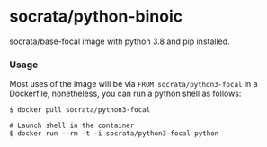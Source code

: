 socrata/python-binoic
=====================

socrata/base-focal image with python 3.8 and pip installed.

### Usage

Most uses of the image will be via `FROM socrata/python3-focal` in a Dockerfile, nonetheless, you can run a python shell as follows:

    $ docker pull socrata/python3-focal

    # Launch shell in the container
    $ docker run --rm -t -i socrata/python3-focal python
